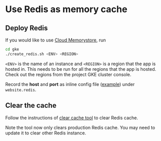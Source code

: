 # Use Redis as memory cache

## Deploy Redis

If you would like to use [Cloud Memorystore](https://cloud.google.com/memorystore/docs/redis/quickstart-gcloud), run

```bash
cd gke
./create_redis.sh <ENV> <REGION>
```

`<ENV>` is the name of an instance and `<REGION>` is a region that the app is hosted in.
This needs to be run for all the regions that the app is hosted. Check out the
regions from the project GKE cluster console.

Record the **host** and **port** as inline config file
([example](../deploy/helm_charts/envs/prod.yaml)) under `website.redis`.

## Clear the cache

Follow the instructions of [clear cache tool](../tools/clearcache/README.md) to clear Redis cache.

Note the tool now only clears production Redis cache. You may need to update it
to clear other Redis instance.
